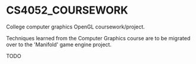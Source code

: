 CS4052_COURSEWORK
=================

College computer graphics OpenGL coursework/project.

Techniques learned from the Computer Graphics course are to be migrated over to the 'Manifold' game engine project.

TODO 

